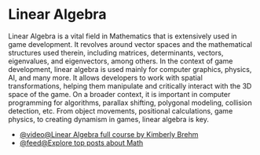 # Linear Algebra

Linear Algebra is a vital field in Mathematics that is extensively used in game development. It revolves around vector spaces and the mathematical structures used therein, including matrices, determinants, vectors, eigenvalues, and eigenvectors, among others. In the context of game development, linear algebra is used mainly for computer graphics, physics, AI, and many more. It allows developers to work with spatial transformations, helping them manipulate and critically interact with the 3D space of the game. On a broader context, it is important in computer programming for algorithms, parallax shifting, polygonal modeling, collision detection, etc. From object movements, positional calculations, game physics, to creating dynamism in games, linear algebra is key.

- [@video@Linear Algebra full course by Kimberly Brehm](https://youtube.com/playlist?list=PLl-gb0E4MII03hiCrZa7YqxUMEeEPmZqK\&si=_r0WDwh94NKJbs_R)
- [@feed@Explore top posts about Math](https://app.daily.dev/tags/math?ref=roadmapsh)
